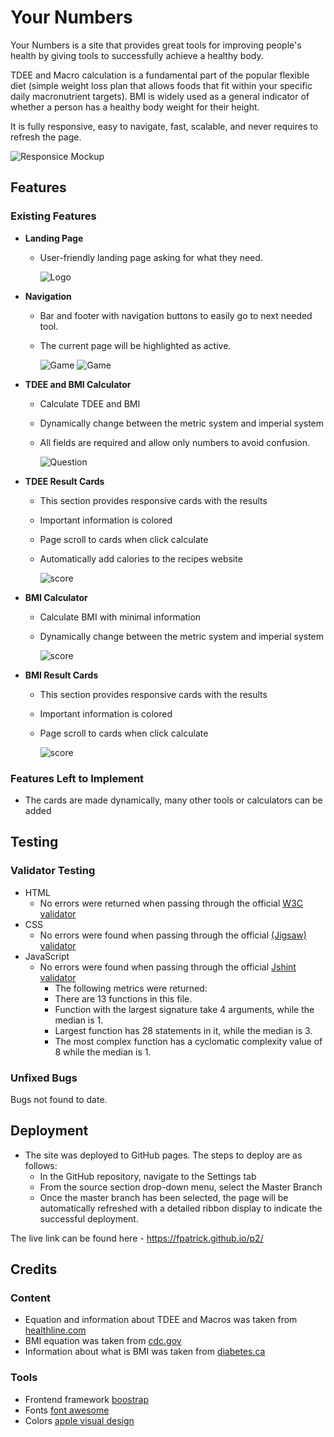 # Your Numbers

Your Numbers is a site that provides great tools for improving people's health by giving tools to successfully achieve a healthy body.

TDEE and Macro calculation is a fundamental part of the popular flexible diet (simple weight loss plan that allows foods that fit within your specific daily macronutrient targets). BMI is widely used as a general indicator of whether a person has a healthy body weight for their height. 

It is fully responsive, easy to navigate, fast, scalable, and never requires to refresh the page.

![Responsice Mockup](https://user-images.githubusercontent.com/39106404/157756663-75d91132-271a-4c35-acba-c4d42bde65c8.png)

## Features 

### Existing Features

- __Landing Page__

  - User-friendly landing page asking for what they need.

    ![Logo](https://user-images.githubusercontent.com/39106404/157757737-2a7c33d2-af1f-4a5b-a638-562207e05262.png)

- __Navigation__

  - Bar and footer with navigation buttons to easily go to next needed tool.
  - The current page will be highlighted as active.

    ![Game](https://user-images.githubusercontent.com/39106404/157757813-2299a7e4-bc51-45a3-b3c5-321b7ba8c6d1.png)
    ![Game](https://user-images.githubusercontent.com/39106404/157757836-b18b2eb1-bbcb-42cb-83a3-f9c447a5ce14.png)

- __TDEE and BMI Calculator__

  - Calculate TDEE and BMI
  - Dynamically change between the metric system and imperial system
  - All fields are required and allow only numbers to avoid confusion.

    ![Question](https://user-images.githubusercontent.com/39106404/157757888-4cc18a12-23b9-4196-9968-fedf1e90ddba.png)

- __TDEE Result Cards__

  - This section provides responsive cards with the results
  - Important information is colored 
  - Page scroll to cards when click calculate
  - Automatically add calories to the recipes website

    ![score](https://user-images.githubusercontent.com/39106404/157757925-a4b85b64-332c-4b55-b91a-5c9496b8048f.png)

- __BMI Calculator__

  - Calculate BMI with minimal information
  - Dynamically change between the metric system and imperial system

    ![score](https://user-images.githubusercontent.com/39106404/157757958-babf482b-24cc-4516-8aa6-a457b905b2f1.png)

- __BMI Result Cards__

  - This section provides responsive cards with the results
  - Important information is colored 
  - Page scroll to cards when click calculate

    ![score](https://user-images.githubusercontent.com/39106404/157757977-fd174bf2-d53e-4f3d-918e-ade53f7d0e66.png)

### Features Left to Implement

- The cards are made dynamically, many other tools or calculators can be added

## Testing 

### Validator Testing 

- HTML
    - No errors were returned when passing through the official [W3C validator](https://validator.w3.org/nu/?doc=https%3A%2F%2Ffpatrick.github.io%2Fp2%2F)
- CSS
    - No errors were found when passing through the official [(Jigsaw) validator](https://jigsaw.w3.org/css-validator/validator?uri=https%3A%2F%2Ffpatrick.github.io%2Fp2%2F&profile=css3svg&usermedium=all&warning=1&vextwarning=&lang=en)
- JavaScript
    - No errors were found when passing through the official [Jshint validator](https://jshint.com/)
      - The following metrics were returned: 
      - There are 13 functions in this file.
      - Function with the largest signature take 4 arguments, while the median is 1.
      - Largest function has 28 statements in it, while the median is 3.
      - The most complex function has a cyclomatic complexity value of 8 while the median is 1.

### Unfixed Bugs

Bugs not found to date.

## Deployment

- The site was deployed to GitHub pages. The steps to deploy are as follows: 
  - In the GitHub repository, navigate to the Settings tab 
  - From the source section drop-down menu, select the Master Branch
  - Once the master branch has been selected, the page will be automatically refreshed with a detailed ribbon display to indicate the successful deployment. 

The live link can be found here - https://fpatrick.github.io/p2/

## Credits 

### Content 

- Equation and information about TDEE and Macros was taken from [healthline.com](https://www.healthline.com/nutrition/how-to-count-macros#step-by-step)
- BMI equation was taken from [cdc.gov](https://www.cdc.gov/healthyweight/assessing/bmi/adult_bmi/index.html)
- Information about what is BMI was taken from [diabetes.ca](https://www.diabetes.ca/managing-my-diabetes/tools---resources/body-mass-index-(bmi)-calculator)

### Tools

- Frontend framework [boostrap](https://getbootstrap.com/)
- Fonts [font awesome](https://fontawesome.com/)
- Colors [apple visual design](https://developer.apple.com/design/human-interface-guidelines/ios/visual-design/color/)
